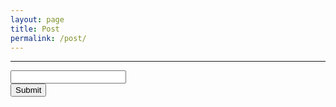 ```yaml
---
layout: page
title: Post
permalink: /post/
---
```


---
<input type="text" id="title">
<div id="editor"></div>
<input type="submit" onclick="onSubmit(event)">

<link rel="stylesheet" href="{{ site.baseurl | prepend: site.url }}/assets/toastui/toastui-editor.min.css">
<script src="{{ site.baseurl | prepend: site.url }}//assets/toastui/toastui-editor-all.min.js"></script>

<script>
    
    const editorDiv = document.querySelector("#editor");

    const Editor = toastui.Editor;

    const editor = new Editor({
        el: editorDiv,
        height:"600px",
        initialEditType: "markdown",
        previewStyle: "vertical"
    });
        
    const toBase64 = file => new Promise((resolve, reject) => {
        const reader = new FileReader();
        reader.readAsDataURL(file);
        reader.onload = () => {
            resolve(reader.result);
            console.log(reader);
            localStorage.setItem("file", reader.result);    
        }
        reader.onerror = error => reject(error);
    });

    const onSubmit = async (event) => {
        event.preventDefault();

        const token = atob("{{ site:token }}");

        const markdown = editor.getMarkdown();

        const title = document.querySelector("#title").value;
        const date = new Date();
        
        // const categories = document.querySelector("#categories").value;
        // const tags = document.querySelector("#tags").value;
        const dateString = date.toISOString().substr(0, 10);
        const dateTimeString = date.toISOString().substr(0, 19).replace("T", " ");
        const timezoneOffset = date.getTimezoneOffset() / 60 * 100 * (-1);
        const timezoneSign = Math.sign(timezoneOffset) >= 0 ? "+" : "-";
        
        const timezone = timezoneSign + ("0" + timezoneOffset.toString().replace("+","").replace("-","").replace(".", "")).slice(-4);
        const fileName = `${dateString}-${title}.markdown`;

        let description = "";
        description += "---" + "\n";
        description += "layout: post" + "\n";
        description += "title: " + title + "\n";
        description += "date: " + dateTimeString + " " + timezone + "\n";
        // description += "categories: " + categories + "\n";
        // description += "tags: " + tags + "\n";
        description += "---" + "\n"

        // ---
        // layout: post
        // title:  "test"
        // date:   2021-09-29 22:24:36 +0900
        // categories: jekyll update
        // tags: ex1 ex2
        // ---

        console.log(description + markdown);
        const blob = new Blob([description + markdown], { type : "text/plain;charset=utf-8" });
        
        await toBase64(blob);
        const dataURI = localStorage.getItem("file");
        const content = dataURI.split(',')[1];

        console.log(content);

        const parameters = {
            message: fileName + " Upload",
            content: content,
        }
        await fetch("https://api.github.com/repos/tkddbs2468/blog/contents/_posts/" + fileName, {
            method: "PUT",
            headers: {
                "Accept" : "application/vnd.github.v3+json",
                "Authorization" : "token " + token
            },
            body: JSON.stringify(parameters)
        })
        .then(response => response.json())
        .then(data => {
            console.log(data);
        })
        .catch(error => console.log(error));

        // fetch("https://api.github.com/repos/tkddbs2468/blog/contents/_posts", {
        //     method: "GET",
        //     headers: {
        //         "Accept" : "application/vnd.github.v3+json",
        //         "Authorization" : "token " + token
        //     },
        // })
        // .then(response => response.json())
        // .then(data => {
        //     console.log(data);
        // })
        // .catch(error => console.log(error));
    }

</script>